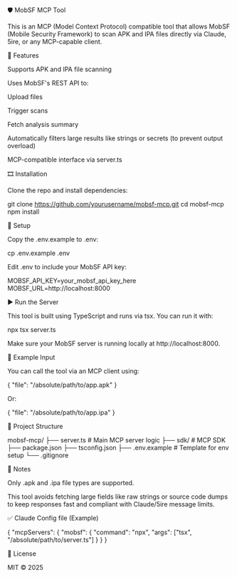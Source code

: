 🛡️ MobSF MCP Tool

This is an MCP (Model Context Protocol) compatible tool that allows MobSF (Mobile Security Framework) to scan APK and IPA files directly via Claude, 5ire, or any MCP-capable client.


🚀 Features

Supports APK and IPA file scanning

Uses MobSF's REST API to:

Upload files

Trigger scans

Fetch analysis summary

Automatically filters large results like strings or secrets (to prevent output overload)

MCP-compatible interface via server.ts


🎞️ Installation

Clone the repo and install dependencies:

git clone https://github.com/yourusername/mobsf-mcp.git
cd mobsf-mcp
npm install


🔐 Setup

Copy the .env.example to .env:

cp .env.example .env

Edit .env to include your MobSF API key:

MOBSF_API_KEY=your_mobsf_api_key_here
MOBSF_URL=http://localhost:8000


▶️ Run the Server

This tool is built using TypeScript and runs via tsx. You can run it with:

npx tsx server.ts


Make sure your MobSF server is running locally at http://localhost:8000.

🧲 Example Input

You can call the tool via an MCP client using:

{
  "file": "/absolute/path/to/app.apk"
}

Or:

{
  "file": "/absolute/path/to/app.ipa"
}


📁 Project Structure

mobsf-mcp/
├── server.ts              # Main MCP server logic
├── sdk/                   # MCP SDK
├── package.json
├── tsconfig.json
├── .env.example           # Template for env setup
└── .gitignore


📌 Notes

Only .apk and .ipa file types are supported.

This tool avoids fetching large fields like raw strings or source code dumps to keep responses fast and compliant with Claude/5ire message limits.


✅ Claude Config file (Example)

{
  "mcpServers": {
    "mobsf": {
      "command": "npx",
      "args": ["tsx", "/absolute/path/to/server.ts"]
    }
  }
}

📄 License

MIT © 2025
